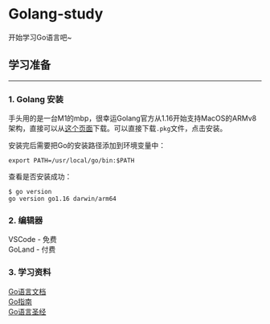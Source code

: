 # Golang-study
开始学习Go语言吧~

## 学习准备
---
### 1. Golang 安装
手头用的是一台M1的mbp，很幸运Golang官方从1.16开始支持MacOS的ARMv8架构，直接可以从[这个页面](https://golang.org/dl/)下载。可以直接下载`.pkg`文件，点击安装。

安装完后需要把Go的安装路径添加到环境变量中：
```shell
export PATH=/usr/local/go/bin:$PATH
```
查看是否安装成功：
```shell
$ go version
go version go1.16 darwin/arm64
```

### 2. 编辑器
VSCode - 免费 \
GoLand - 付费


### 3. 学习资料
[Go语言文档](https://go-zh.org/doc/) \
[Go指南](https://tour.go-zh.org/list) \
[Go语言圣经](https://github.com/golang-china/gopl-zh)

